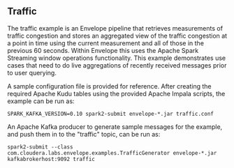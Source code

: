 ## Traffic

The traffic example is an Envelope pipeline that retrieves measurements of traffic congestion and stores an aggregated view of the traffic congestion at a point in time using the current measurement and all of those in the previous 60 seconds. Within Envelope this uses the Apache Spark Streaming window operations functionality. This example demonstrates use cases that need to do live aggregations of recently received messages prior to user querying.

A sample configuration file is provided for reference. After creating the required Apache Kudu tables using the provided Apache Impala scripts, the example can be run as:

    SPARK_KAFKA_VERSION=0.10 spark2-submit envelope-*.jar traffic.conf

An Apache Kafka producer to generate sample messages for the example, and push them in to the "traffic" topic, can be run as:

    spark2-submit --class com.cloudera.labs.envelope.examples.TrafficGenerator envelope-*.jar kafkabrokerhost:9092 traffic
    